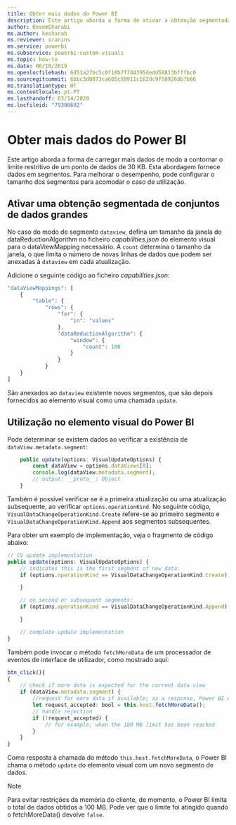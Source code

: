 ```yaml
---
title: Obter mais dados do Power BI
description: Este artigo aborda a forma de ativar a obtenção segmentada de conjuntos de dados de grandes dimensões dos elementos visuais do Power BI.
author: KesemSharabi
ms.author: kesharab
ms.reviewer: sranins
ms.service: powerbi
ms.subservice: powerbi-custom-visuals
ms.topic: how-to
ms.date: 06/18/2019
ms.openlocfilehash: 6d51a27bc5c0f18b7f784395dedd58813bfffbc0
ms.sourcegitcommit: 6bbc3d0073ca605c50911c162dc9f58926db7b66
ms.translationtype: HT
ms.contentlocale: pt-PT
ms.lasthandoff: 03/14/2020
ms.locfileid: "79380692"
---
```

# <a name="fetch-more-data-from-power-bi"></a>Obter mais dados do Power BI

Este artigo aborda a forma de carregar mais dados de modo a contornar o limite restritivo de um ponto de dados de 30 KB. Esta abordagem fornece dados em segmentos. Para melhorar o desempenho, pode configurar o tamanho dos segmentos para acomodar o caso de utilização.  

## <a name="enable-a-segmented-fetch-of-large-datasets"></a>Ativar uma obtenção segmentada de conjuntos de dados grandes

No caso do modo de segmento `dataview`, defina um tamanho da janela do dataReductionAlgorithm no ficheiro *capabilities.json* do elemento visual para o dataViewMapping necessário. A `count` determina o tamanho da janela, o que limita o número de novas linhas de dados que podem ser anexadas à `dataview` em cada atualização.

Adicione o seguinte código ao ficheiro *capabilities.json*:

```typescript
"dataViewMappings": [
    {
        "table": {
            "rows": {
                "for": {
                    "in": "values"
                },
                "dataReductionAlgorithm": {
                    "window": {
                        "count": 100
                    }
                }
            }
    }
]
```

São anexados ao `dataview` existente novos segmentos, que são depois fornecidos ao elemento visual como uma chamada `update`.

## <a name="usage-in-the-power-bi-visual"></a>Utilização no elemento visual do Power BI

Pode determinar se existem dados ao verificar a existência de `dataView.metadata.segment`:

```typescript
    public update(options: VisualUpdateOptions) {
        const dataView = options.dataViews[0];
        console.log(dataView.metadata.segment);
        // output: __proto__: Object
    }
```

Também é possível verificar se é a primeira atualização ou uma atualização subsequente, ao verificar `options.operationKind`. No seguinte código, `VisualDataChangeOperationKind.Create` refere-se ao primeiro segmento e `VisualDataChangeOperationKind.Append` aos segmentos subsequentes.

Para obter um exemplo de implementação, veja o fragmento de código abaixo:

```typescript
// CV update implementation
public update(options: VisualUpdateOptions) {
    // indicates this is the first segment of new data.
    if (options.operationKind == VisualDataChangeOperationKind.Create) {

    }

    // on second or subsequent segments:
    if (options.operationKind == VisualDataChangeOperationKind.Append) {

    }

    // complete update implementation
}
```

Também pode invocar o método `fetchMoreData` de um processador de eventos de interface de utilizador, como mostrado aqui:

```typescript
btn_click(){
{
    // check if more data is expected for the current data view
    if (dataView.metadata.segment) {
        //request for more data if available; as a response, Power BI will call update method
        let request_accepted: bool = this.host.fetchMoreData();
        // handle rejection
        if (!request_accepted) {
            // for example, when the 100 MB limit has been reached
        }
    }
}
```

Como resposta à chamada do método `this.host.fetchMoreData`, o Power BI chama o método `update` do elemento visual com um novo segmento de dados.

> [!NOTE]
> Para evitar restrições da memória do cliente, de momento, o Power BI limita o total de dados obtidos a 100 MB. Pode ver que o limite foi atingido quando o fetchMoreData() devolve `false`.
